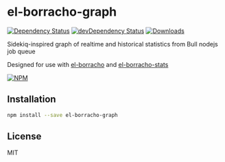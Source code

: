 # el-borracho-graph

[![Dependency Status][dependency]][david]
[![devDependency Status][dev-dependency]][david-dev]
[![Downloads][downloads]][npm]

Sidekiq-inspired graph of realtime and historical statistics from Bull nodejs job queue

Designed for use with [el-borracho][el-borracho] and [el-borracho-stats][el-borracho-stats]

[![NPM][npm-stats]][npm]

## Installation
```sh
npm install --save el-borracho-graph
```

## License

MIT

  [el-borracho]: https://github.com/nextorigin/el-borracho
  [el-borracho-stats]: https://github.com/nextorigin/el-borracho-stats

  [dependency]: https://img.shields.io/david/nextorigin/el-borracho-graph.svg?style=flat-square
  [david]: https://david-dm.org/nextorigin/el-borracho-graph
  [dev-dependency]: https://img.shields.io/david/dev/nextorigin/el-borracho-graph.svg?style=flat-square
  [david-dev]: https://david-dm.org/nextorigin/el-borracho-graph?type=dev
  [downloads]: https://img.shields.io/npm/dm/el-borracho-graph.svg?style=flat-square
  [npm]: https://www.npmjs.org/package/el-borracho-graph
  [npm-stats]: https://nodei.co/npm/el-borracho-graph.png?downloads=true&downloadRank=true&stars=true
